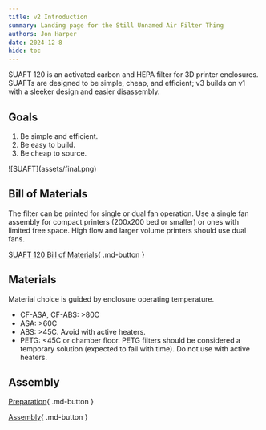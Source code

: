 ```yaml
---
title: v2 Introduction
summary: Landing page for the Still Unnamed Air Filter Thing
authors: Jon Harper
date: 2024-12-8
hide: toc
---
```


<div markdown class="jh-grid-container jh-grid-2">
<div markdown class="jh-card">

SUAFT 120 is an activated carbon and HEPA filter for 3D printer enclosures. SUAFTs are designed to be simple, cheap, and efficient; v3 builds on v1 with a sleeker design and easier disassembly.

## Goals

1. Be simple and efficient.
2. Be easy to build.
3. Be cheap to source.
</div>
<div markdown class="jh-grid-img">
![SUAFT](assets/final.png)
</div>
</div>

## Bill of Materials

The filter can be printed for single or dual fan operation. Use a single fan assembly for compact printers (200x200 bed or smaller) or ones with limited free space. High flow and larger volume printers should use dual fans.

[SUAFT 120 Bill of Materials](bom.md){ .md-button }

## Materials

Material choice is guided by enclosure operating temperature.

- CF-ASA, CF-ABS: >80C
- ASA: >60C
- ABS: >45C. Avoid with active heaters.
- PETG: <45C or chamber floor. PETG filters should be considered a temporary solution (expected to fail with time). Do not use with active heaters.

## Assembly
 
[Preparation](prep.md){ .md-button }

[Assembly](assembly.md){ .md-button }